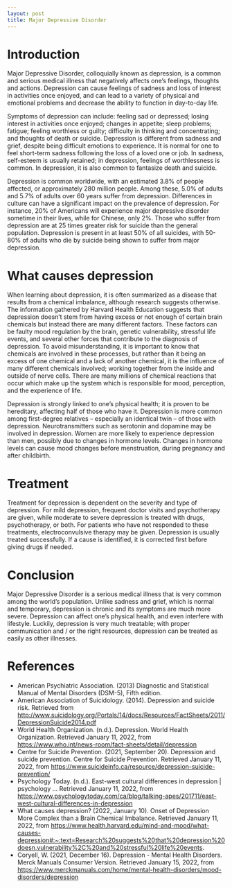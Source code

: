 ```yaml
---
layout: post
title: Major Depressive Disorder
---
```


# Introduction

Major Depressive Disorder, colloquially known as depression, is a common and serious medical illness that negatively affects one’s feelings, thoughts and actions. Depression can cause feelings of sadness and loss of interest in activities once enjoyed, and can lead to a variety of physical and emotional problems and decrease the ability to function in day-to-day life. 

Symptoms of depression can include: feeling sad or depressed; losing interest in activities once enjoyed; changes in appetite; sleep problems; fatigue; feeling worthless or guilty; difficulty in thinking and concentrating; and thoughts of death or suicide. Depression is different from sadness and grief, despite being difficult emotions to experience. It is normal for one to feel short-term sadness following the loss of a loved one or job. In sadness, self-esteem is usually retained; in depression, feelings of worthlessness is common. In depression, it is also common to fantasize death and suicide.

Depression is common worldwide, with an estimated 3.8% of people affected, or approximately 280 million people. Among these, 5.0% of adults and 5.7% of adults over 60 years suffer from depression. Differences in culture can have a significant impact on the prevalence of depression. For instance, 20% of Americans will experience major depressive disorder sometime in their lives, while for Chinese, only 2%. Those who suffer from depression are at 25 times greater risk for suicide than the general population. Depression is present in at least 50% of all suicides, with 50-80% of adults who die by suicide being shown to suffer from major depression.

# What causes depression

When learning about depression, it is often summarized as a disease that results from a chemical imbalance, although research suggests otherwise. The information gathered by Harvard Health Education suggests that depression doesn’t stem from having excess or not enough of certain brain chemicals but instead there are many different factors. These factors can be faulty mood regulation by the brain, genetic vulnerability, stressful life events, and several other forces that contribute to the diagnosis of depression. To avoid misunderstanding, it is important to know that chemicals are involved in these processes, but rather than it being an excess of one chemical and a lack of another chemical, it is the influence of many different chemicals involved; working together from the inside and outside of nerve cells. There are many millions of chemical reactions that occur which make up the system which is responsible for mood, perception, and the experience of life. 

Depression is strongly linked to one’s physical health; it is proven to be hereditary, affecting half of those who have it. Depression is more common among first-degree relatives – especially an identical twin – of those with depression. Neurotransmitters such as serotonin and dopamine may be involved in depression. Women are more likely to experience depression than men, possibly due to changes in hormone levels. Changes in hormone levels can cause mood changes before menstruation, during pregnancy and after childbirth.

# Treatment

Treatment for depression is dependent on the severity and type of depression. For mild depression, frequent doctor visits and psychotherapy are given, while moderate to severe depression is treated with drugs, psychotherapy, or both. For patients who have not responded to these treatments, electroconvulsive therapy may be given. Depression is usually treated successfully. If a cause is identified, it is corrected first before giving drugs if needed.

# Conclusion

Major Depressive Disorder is a serious medical illness that is very common among the world’s population. Unlike sadness and grief, which is normal and temporary, depression is chronic and its symptoms are much more severe. Depression can affect one’s physical health, and even interfere with lifestyle. Luckily, depression is very much treatable; with proper communication and / or the right resources, depression can be treated as easily as other illnesses.

# References

- American Psychiatric Association. (2013) Diagnostic and Statistical Manual of Mental Disorders (DSM-5), Fifth edition.
- American Association of Suicidology. (2014). Depression and suicide risk. Retrieved from http://www.suicidology.org/Portals/14/docs/Resources/FactSheets/2011/DepressionSuicide2014.pdf
- World Health Organization. (n.d.). Depression. World Health Organization. Retrieved January 11, 2022, from https://www.who.int/news-room/fact-sheets/detail/depression
- Centre for Suicide Prevention. (2021, September 20). Depression and suicide prevention. Centre for Suicide Prevention. Retrieved January 11, 2022, from https://www.suicideinfo.ca/resource/depression-suicide-prevention/ 
- Psychology Today. (n.d.). East-west cultural differences in depression | psychology ... Retrieved January 11, 2022, from https://www.psychologytoday.com/ca/blog/talking-apes/201711/east-west-cultural-differences-in-depression
- What causes depression? (2022, January 10). Onset of Depression More Complex than a Brain Chemical Imbalance. Retrieved January 11, 2022, from https://www.health.harvard.edu/mind-and-mood/what-causes-depression#:~:text=Research%20suggests%20that%20depression%20doesn,vulnerability%2C%20and%20stressful%20life%20events.
- Coryell, W. (2021, December 16). Depression - Mental Health Disorders. Merck Manuals Consumer Version. Retrieved January 15, 2022, from https://www.merckmanuals.com/home/mental-health-disorders/mood-disorders/depression
